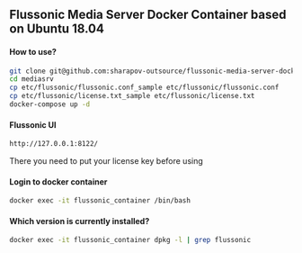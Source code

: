 ## Flussonic Media Server Docker Container based on Ubuntu 18.04

#### How to use?

```bash
git clone git@github.com:sharapov-outsource/flussonic-media-server-dockerfile.git mediasrv
cd mediasrv
cp etc/flussonic/flussonic.conf_sample etc/flussonic/flussonic.conf
cp etc/flussonic/license.txt_sample etc/flussonic/license.txt
docker-compose up -d
```

#### Flussonic UI

```bash
http://127.0.0.1:8122/
```

There you need to put your license key before using

#### Login to docker container

```bash
docker exec -it flussonic_container /bin/bash
```

#### Which version is currently installed?
```bash
docker exec -it flussonic_container dpkg -l | grep flussonic
```

